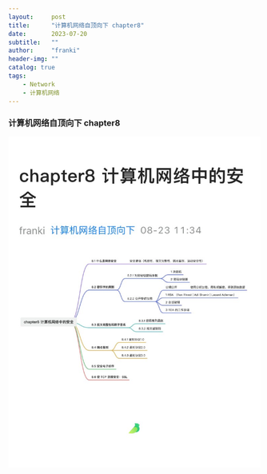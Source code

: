 ```yaml
---
layout:     post
title:      "计算机网络自顶向下 chapter8"
date:       2023-07-20
subtitle:   ""
author:     "franki"
header-img: ""
catalog: true
tags:
    - Network
    - 计算机网络
---
```


### 计算机网络自顶向下 chapter8

![chapter8](/images/posts/network/chapter8.jpg)
